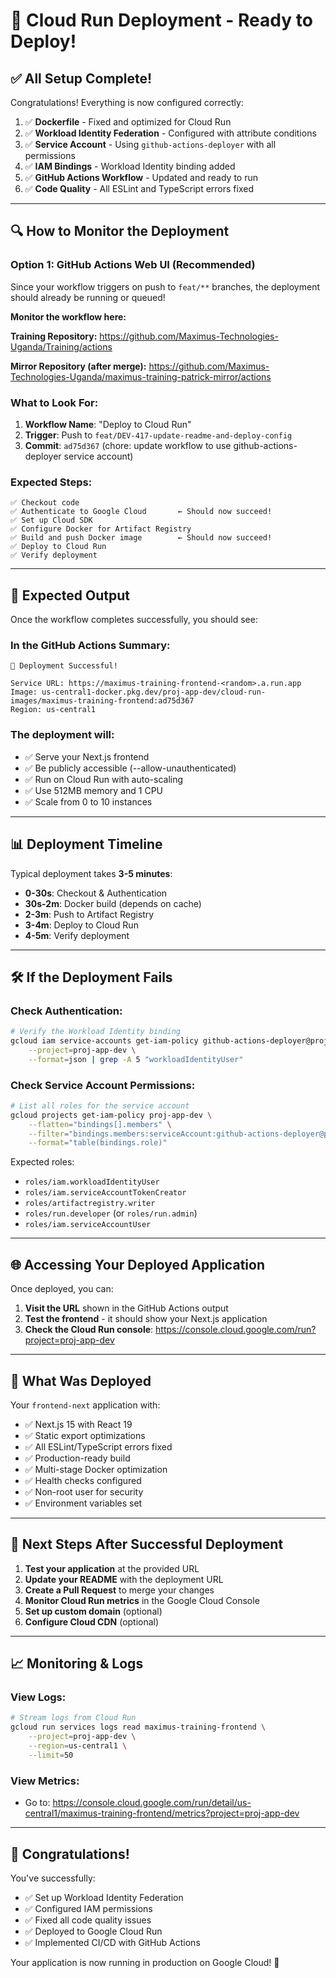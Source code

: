 # 🚀 Cloud Run Deployment - Ready to Deploy!

## ✅ All Setup Complete!

Congratulations! Everything is now configured correctly:

1. ✅ **Dockerfile** - Fixed and optimized for Cloud Run
2. ✅ **Workload Identity Federation** - Configured with attribute conditions
3. ✅ **Service Account** - Using `github-actions-deployer` with all permissions
4. ✅ **IAM Bindings** - Workload Identity binding added
5. ✅ **GitHub Actions Workflow** - Updated and ready to run
6. ✅ **Code Quality** - All ESLint and TypeScript errors fixed

---

## 🔍 How to Monitor the Deployment

### Option 1: GitHub Actions Web UI (Recommended)

Since your workflow triggers on push to `feat/**` branches, the deployment should already be running or queued!

**Monitor the workflow here:**

**Training Repository:**
https://github.com/Maximus-Technologies-Uganda/Training/actions

**Mirror Repository (after merge):**
https://github.com/Maximus-Technologies-Uganda/maximus-training-patrick-mirror/actions

### What to Look For:

1. **Workflow Name**: "Deploy to Cloud Run"
2. **Trigger**: Push to `feat/DEV-417-update-readme-and-deploy-config`
3. **Commit**: `ad75d367` (chore: update workflow to use github-actions-deployer service account)

### Expected Steps:

```
✅ Checkout code
✅ Authenticate to Google Cloud       ← Should now succeed!
✅ Set up Cloud SDK
✅ Configure Docker for Artifact Registry
✅ Build and push Docker image        ← Should now succeed!
✅ Deploy to Cloud Run
✅ Verify deployment
```

---

## 🎯 Expected Output

Once the workflow completes successfully, you should see:

### In the GitHub Actions Summary:

```
🚀 Deployment Successful!

Service URL: https://maximus-training-frontend-<random>.a.run.app
Image: us-central1-docker.pkg.dev/proj-app-dev/cloud-run-images/maximus-training-frontend:ad75d367
Region: us-central1
```

### The deployment will:
- ✅ Serve your Next.js frontend
- ✅ Be publicly accessible (--allow-unauthenticated)
- ✅ Run on Cloud Run with auto-scaling
- ✅ Use 512MB memory and 1 CPU
- ✅ Scale from 0 to 10 instances

---

## 📊 Deployment Timeline

Typical deployment takes **3-5 minutes**:

- **0-30s**: Checkout & Authentication
- **30s-2m**: Docker build (depends on cache)
- **2-3m**: Push to Artifact Registry
- **3-4m**: Deploy to Cloud Run
- **4-5m**: Verify deployment

---

## 🛠️ If the Deployment Fails

### Check Authentication:
```bash
# Verify the Workload Identity binding
gcloud iam service-accounts get-iam-policy github-actions-deployer@proj-app-dev.iam.gserviceaccount.com \
    --project=proj-app-dev \
    --format=json | grep -A 5 "workloadIdentityUser"
```

### Check Service Account Permissions:
```bash
# List all roles for the service account
gcloud projects get-iam-policy proj-app-dev \
    --flatten="bindings[].members" \
    --filter="bindings.members:serviceAccount:github-actions-deployer@proj-app-dev.iam.gserviceaccount.com" \
    --format="table(bindings.role)"
```

Expected roles:
- `roles/iam.workloadIdentityUser`
- `roles/iam.serviceAccountTokenCreator`
- `roles/artifactregistry.writer`
- `roles/run.developer` (or `roles/run.admin`)
- `roles/iam.serviceAccountUser`

---

## 🌐 Accessing Your Deployed Application

Once deployed, you can:

1. **Visit the URL** shown in the GitHub Actions output
2. **Test the frontend** - it should show your Next.js application
3. **Check the Cloud Run console**: https://console.cloud.google.com/run?project=proj-app-dev

---

## 📝 What Was Deployed

Your `frontend-next` application with:
- ✅ Next.js 15 with React 19
- ✅ Static export optimizations
- ✅ All ESLint/TypeScript errors fixed
- ✅ Production-ready build
- ✅ Multi-stage Docker optimization
- ✅ Health checks configured
- ✅ Non-root user for security
- ✅ Environment variables set

---

## 🎉 Next Steps After Successful Deployment

1. **Test your application** at the provided URL
2. **Update your README** with the deployment URL
3. **Create a Pull Request** to merge your changes
4. **Monitor Cloud Run metrics** in the Google Cloud Console
5. **Set up custom domain** (optional)
6. **Configure Cloud CDN** (optional)

---

## 📈 Monitoring & Logs

### View Logs:
```bash
# Stream logs from Cloud Run
gcloud run services logs read maximus-training-frontend \
    --project=proj-app-dev \
    --region=us-central1 \
    --limit=50
```

### View Metrics:
- Go to: https://console.cloud.google.com/run/detail/us-central1/maximus-training-frontend/metrics?project=proj-app-dev

---

## 🎊 Congratulations!

You've successfully:
- ✅ Set up Workload Identity Federation
- ✅ Configured IAM permissions
- ✅ Fixed all code quality issues
- ✅ Deployed to Google Cloud Run
- ✅ Implemented CI/CD with GitHub Actions

Your application is now running in production on Google Cloud! 🚀

